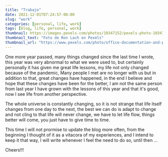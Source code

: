 ```yaml
---
title: "Trabajo"
date: 2021-12-01T07:24:57-06:00
slug: "work"
categories: [personal, life, work]
tags: [blog, life, personal, work]
thumbnail: https://images.pexels.com/photos/10347152/pexels-photo-10347152.jpeg?auto=compress&cs=tinysrgb&dpr=2&h=240&w=920
thumbnail_text: "Foto de Ron Lach en Pexels"
thumbnail_url: "https://www.pexels.com/photo/office-documentation-and-papers-laying-on-desks-10347152/"
---
```


One more year passed, many things changed since the last time I wrote, this year was very abnormal to what we were used to, but certainly personally it has given me great life lessons, my life not only changed because of the pandemic, Many people I met are no longer with us but in addition to that, great changes have happened, in the end I believe and hope that these changes have been for the better, I am not the same person from last year I have grown with the lessons of this year and that it's good, now I see life from another perspective.

The whole universe is constantly changing, so it is not strange that life itself changes from one day to the next, the best we can do is adapt to change and not cling to that life will never change, we have to let life flow, things better will come, you just have to give time to time.

This time I will not prormise to update the blog more often, from the beginning I thought of it as a vitacora of my experiences, and I intend to keep it that way, I will write whenever I feel the need to do so, until then ...

Cheers!!!